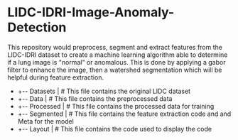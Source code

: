 # LIDC-IDRI-Image-Anomaly-Detection
This repository would preprocess, segment and extract features from the LIDC-IDRI dataset to create a machine learning algorithm able to determine if a lung image is "normal" or anomalous. This is done by applying a gabor filter to enhance the image, then a watershed segmentation which will be helpful during feature extraction.

* +-- Datasets
|    # This file contains the original LIDC dataset
* +-- Data
|    # This file contains the preprocessed data
* +-- Processed
|    # This file contains the processed data for training
* +-- Segmented
|    # This file contains the feature extraction code and and Meta for the model
* +-- Layout
|    # This file contains the code used to display the code
